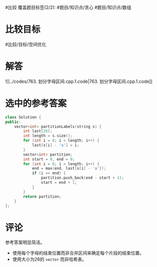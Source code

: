 #比较
覆盖题目标签(2/2): #题目/知识点/贪心 #题目/知识点/数组

# 比较目标

#比较/目标/空间优化 

# 解答

![[../codes/763. 划分字母区间.cpp.1.code|763. 划分字母区间.cpp.1.code]]

# 选中的参考答案

```C++
class Solution {
public:
    vector<int> partitionLabels(string s) {
        int last[26];
        int length = s.size();
        for (int i = 0; i < length; i++) {
            last[s[i] - 'a'] = i;
        }
        vector<int> partition;
        int start = 0, end = 0;
        for (int i = 0; i < length; i++) {
            end = max(end, last[s[i] - 'a']);
            if (i == end) {
                partition.push_back(end - start + 1);
                start = end + 1;
            }
        }
        return partition;
    }
};
```

# 评论

参考答案明显简洁。
- 使用每个字母的结束位置而非合并区间来确定每个片段的结束位置。
- 使用大小为26的 `vector` 而非哈希表。